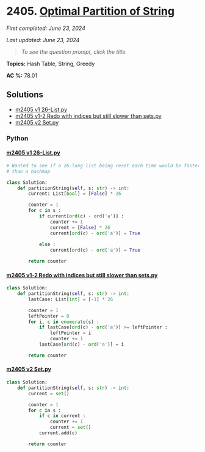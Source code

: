 # 2405. [Optimal Partition of String](<https://leetcode.com/problems/optimal-partition-of-string>)

*First completed: June 23, 2024*

*Last updated: June 23, 2024*


> *To see the question prompt, click the title.*

**Topics:** Hash Table, String, Greedy

**AC %:** 78.01


## Solutions

- [m2405 v1 26-List.py](<../my-submissions/m2405 v1 26-List.py>)
- [m2405 v1-2 Redo with indices but still slower than sets.py](<../my-submissions/m2405 v1-2 Redo with indices but still slower than sets.py>)
- [m2405 v2 Set.py](<../my-submissions/m2405 v2 Set.py>)
### Python
#### [m2405 v1 26-List.py](<../my-submissions/m2405 v1 26-List.py>)
```Python
# Wanted to see if a 26-long list being reset each time would be faster
# than a hashmap

class Solution:
    def partitionString(self, s: str) -> int:
        current: List[bool] = [False] * 26

        counter = 1
        for c in s :
            if current[ord(c) - ord('a')] :
                counter += 1
                current = [False] * 26
                current[ord(c) - ord('a')] = True
            
            else :
                current[ord(c) - ord('a')] = True

        return counter
```

#### [m2405 v1-2 Redo with indices but still slower than sets.py](<../my-submissions/m2405 v1-2 Redo with indices but still slower than sets.py>)
```Python
class Solution:
    def partitionString(self, s: str) -> int:
        lastCase: List[int] = [-1] * 26

        counter = 1
        leftPointer = 0
        for i, c in enumerate(s) :
            if lastCase[ord(c) - ord('a')] >= leftPointer :
                leftPointer = i
                counter += 1
            lastCase[ord(c) - ord('a')] = i

        return counter
```

#### [m2405 v2 Set.py](<../my-submissions/m2405 v2 Set.py>)
```Python
class Solution:
    def partitionString(self, s: str) -> int:
        current = set()

        counter = 1
        for c in s :
            if c in current :
                counter += 1
                current = set()
            current.add(c)

        return counter
```

